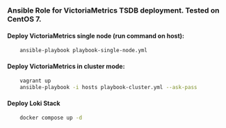 ### Ansible Role for VictoriaMetrics TSDB deployment. Tested on CentOS 7.

#### Deploy VictoriaMetrics single node (run command on host):
```bash
    ansible-playbook playbook-single-node.yml
```
#### Deploy VictoriaMetrics in cluster mode:
```bash
    vagrant up
    ansible-playbook -i hosts playbook-cluster.yml --ask-pass
```
#### Deploy Loki Stack
```bash
    docker compose up -d
```

